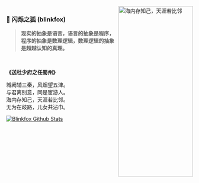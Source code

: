 <img align="right" src="https://github.com/blinkfox/blinkfox/blob/master/bg.jpg" alt="海内存知己，天涯若比邻" width="201px" height="461px" />

### 🦊 闪烁之狐 (blinkfox)

> **现实的抽象是语言，语言的抽象是程序，程序的抽象是数理逻辑，数理逻辑的抽象是超越认知的真理。**

<br />

**《送杜少府之任蜀州》**

城阙辅三秦，风烟望五津。<br />
与君离别意，同是宦游人。<br />
海内存知己，天涯若比邻。<br />
无为在歧路，儿女共沾巾。<br />

[![Blinkfox Github Stats](https://github-readme-stats.vercel.app/api?username=blinkfox)](https://github.com/blinkfox)
